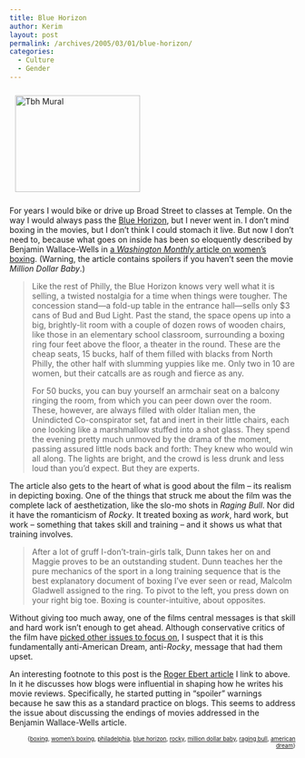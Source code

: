```yaml
---
title: Blue Horizon
author: Kerim
layout: post
permalink: /archives/2005/03/01/blue-horizon/
categories:
  - Culture
  - Gender
---
```

<a href="http://www.legendarybluehorizon.com/html/photo_gallery.html" onclick="_gaq.push(['_trackEvent', 'outbound-article', 'http://www.legendarybluehorizon.com/html/photo_gallery.html', '']);" ><img src="http://test.oxus.net/images/tbh_mural.jpg" height="170" width="220" border="0" hspace="10" vspace="10" alt="Tbh Mural" /></a>

For years I would bike or drive up Broad Street to classes at Temple. On the way I would always pass the <a href="http://www.legendarybluehorizon.com/" onclick="_gaq.push(['_trackEvent', 'outbound-article', 'http://www.legendarybluehorizon.com/', 'Blue Horizon']);" >Blue Horizon</a>, but I never went in. I don&#8217;t mind boxing in the movies, but I don&#8217;t think I could stomach it live. But now I don&#8217;t need to, because what goes on inside has been so eloquently described by Benjamin Wallace-Wells in <a href="http://www.washingtonmonthly.com/features/2005/0503.wallace-wells2.html" onclick="_gaq.push(['_trackEvent', 'outbound-article', 'http://www.washingtonmonthly.com/features/2005/0503.wallace-wells2.html', 'a Washington Monthly article on women&#8217;s boxing']);" >a <em>Washington Monthly</em> article on women&#8217;s boxing</a>. (Warning, the article contains spoilers if you haven&#8217;t seen the movie *Million Dollar Baby*.)

> Like the rest of Philly, the Blue Horizon knows very well what it is selling, a twisted nostalgia for a time when things were tougher. The concession stand—a fold-up table in the entrance hall—sells only $3 cans of Bud and Bud Light. Past the stand, the space opens up into a big, brightly-lit room with a couple of dozen rows of wooden chairs, like those in an elementary school classroom, surrounding a boxing ring four feet above the floor, a theater in the round. These are the cheap seats, 15 bucks, half of them filled with blacks from North Philly, the other half with slumming yuppies like me. Only two in 10 are women, but their catcalls are as rough and fierce as any.
> 
> For 50 bucks, you can buy yourself an armchair seat on a balcony ringing the room, from which you can peer down over the room. These, however, are always filled with older Italian men, the Unindicted Co-conspirator set, fat and inert in their little chairs, each one looking like a marshmallow stuffed into a shot glass. They spend the evening pretty much unmoved by the drama of the moment, passing assured little nods back and forth: They knew who would win all along. The lights are bright, and the crowd is less drunk and less loud than you&#8217;d expect. But they are experts.

The article also gets to the heart of what is good about the film &#8211; its realism in depicting boxing. One of the things that struck me about the film was the complete lack of aesthetization, like the slo-mo shots in *Raging Bull*. Nor did it have the romanticism of *Rocky*. It treated boxing as *work*, hard work, but work &#8211; something that takes skill and training &#8211; and it shows us what that training involves.

> After a lot of gruff I-don&#8217;t-train-girls talk, Dunn takes her on and Maggie proves to be an outstanding student. Dunn teaches her the pure mechanics of the sport in a long training sequence that is the best explanatory document of boxing I&#8217;ve ever seen or read, Malcolm Gladwell assigned to the ring. To pivot to the left, you press down on your right big toe. Boxing is counter-intuitive, about opposites.

Without giving too much away, one of the films central messages is that skill and hard work isn&#8217;t enough to get ahead. Although conservative critics of the film have <a href="http://rogerebert.suntimes.com/apps/pbcs.dll/article?AID=/20050129/ESSAYS/501290301" onclick="_gaq.push(['_trackEvent', 'outbound-article', 'http://rogerebert.suntimes.com/apps/pbcs.dll/article?AID=/20050129/ESSAYS/501290301', 'picked other issues to focus on']);" >picked other issues to focus on</a>, I suspect that it is this fundamentally anti-American Dream, anti-*Rocky*, message that had them upset.

An interesting footnote to this post is the <a href="http://rogerebert.suntimes.com/apps/pbcs.dll/article?AID=/20050129/ESSAYS/501290301" onclick="_gaq.push(['_trackEvent', 'outbound-article', 'http://rogerebert.suntimes.com/apps/pbcs.dll/article?AID=/20050129/ESSAYS/501290301', 'Roger Ebert article']);" >Roger Ebert article</a> I link to above. In it he discusses how blogs were influential in shaping how he writes his movie reviews. Specifically, he started putting in &#8220;spoiler&#8221; warnings because he saw this as a standard practice on blogs. This seems to address the issue about discussing the endings of movies addressed in the Benjamin Wallace-Wells article.

<div style="text-align:right;">
  <span style="font-size:x-small;">{<a href="http://technorati.com/tag/boxing" onclick="_gaq.push(['_trackEvent', 'outbound-article', 'http://technorati.com/tag/boxing', 'boxing']);"  rel="tag">boxing</a>, <a href="http://technorati.com/tag/women" onclick="_gaq.push(['_trackEvent', 'outbound-article', 'http://technorati.com/tag/women', 'women&#8217;s boxing']);" s boxing" rel="tag">women&#8217;s boxing</a>, <a href="http://technorati.com/tag/philadelphia" onclick="_gaq.push(['_trackEvent', 'outbound-article', 'http://technorati.com/tag/philadelphia', 'philadelphia']);"  rel="tag">philadelphia</a>, <a href="http://technorati.com/tag/blue horizon" onclick="_gaq.push(['_trackEvent', 'outbound-article', 'http://technorati.com/tag/blue horizon', 'blue horizon']);"  rel="tag">blue horizon</a>, <a href="http://technorati.com/tag/rocky" onclick="_gaq.push(['_trackEvent', 'outbound-article', 'http://technorati.com/tag/rocky', 'rocky']);"  rel="tag">rocky</a>, <a href="http://technorati.com/tag/million dollar baby" onclick="_gaq.push(['_trackEvent', 'outbound-article', 'http://technorati.com/tag/million dollar baby', 'million dollar baby']);"  rel="tag">million dollar baby</a>, <a href="http://technorati.com/tag/raging bull" onclick="_gaq.push(['_trackEvent', 'outbound-article', 'http://technorati.com/tag/raging bull', 'raging bull']);"  rel="tag">raging bull</a>, <a href="http://technorati.com/tag/american dream" onclick="_gaq.push(['_trackEvent', 'outbound-article', 'http://technorati.com/tag/american dream', 'american dream']);"  rel="tag">american dream</a>}</span>


